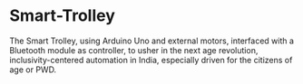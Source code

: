 # Smart-Trolley
The Smart Trolley, using Arduino Uno and external motors, interfaced with a Bluetooth module as controller, to usher in the next age revolution, inclusivity-centered automation in India, especially driven for the citizens of age or PWD. 
